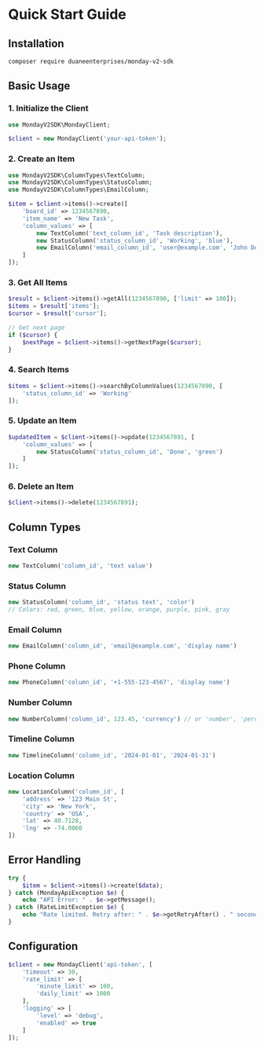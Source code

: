 # Quick Start Guide

## Installation

```bash
composer require duaneenterprises/monday-v2-sdk
```

## Basic Usage

### 1. Initialize the Client

```php
use MondayV2SDK\MondayClient;

$client = new MondayClient('your-api-token');
```

### 2. Create an Item

```php
use MondayV2SDK\ColumnTypes\TextColumn;
use MondayV2SDK\ColumnTypes\StatusColumn;
use MondayV2SDK\ColumnTypes\EmailColumn;

$item = $client->items()->create([
    'board_id' => 1234567890,
    'item_name' => 'New Task',
    'column_values' => [
        new TextColumn('text_column_id', 'Task description'),
        new StatusColumn('status_column_id', 'Working', 'blue'),
        new EmailColumn('email_column_id', 'user@example.com', 'John Doe')
    ]
]);
```

### 3. Get All Items

```php
$result = $client->items()->getAll(1234567890, ['limit' => 100]);
$items = $result['items'];
$cursor = $result['cursor'];

// Get next page
if ($cursor) {
    $nextPage = $client->items()->getNextPage($cursor);
}
```

### 4. Search Items

```php
$items = $client->items()->searchByColumnValues(1234567890, [
    'status_column_id' => 'Working'
]);
```

### 5. Update an Item

```php
$updatedItem = $client->items()->update(1234567891, [
    'column_values' => [
        new StatusColumn('status_column_id', 'Done', 'green')
    ]
]);
```

### 6. Delete an Item

```php
$client->items()->delete(1234567891);
```

## Column Types

### Text Column
```php
new TextColumn('column_id', 'text value')
```

### Status Column
```php
new StatusColumn('column_id', 'status text', 'color')
// Colors: red, green, blue, yellow, orange, purple, pink, gray
```

### Email Column
```php
new EmailColumn('column_id', 'email@example.com', 'display name')
```

### Phone Column
```php
new PhoneColumn('column_id', '+1-555-123-4567', 'display name')
```

### Number Column
```php
new NumberColumn('column_id', 123.45, 'currency') // or 'number', 'percent'
```

### Timeline Column
```php
new TimelineColumn('column_id', '2024-01-01', '2024-01-31')
```

### Location Column
```php
new LocationColumn('column_id', [
    'address' => '123 Main St',
    'city' => 'New York',
    'country' => 'USA',
    'lat' => 40.7128,
    'lng' => -74.0060
])
```

## Error Handling

```php
try {
    $item = $client->items()->create($data);
} catch (MondayApiException $e) {
    echo "API Error: " . $e->getMessage();
} catch (RateLimitException $e) {
    echo "Rate limited. Retry after: " . $e->getRetryAfter() . " seconds";
}
```

## Configuration

```php
$client = new MondayClient('api-token', [
    'timeout' => 30,
    'rate_limit' => [
        'minute_limit' => 100,
        'daily_limit' => 1000
    ],
    'logging' => [
        'level' => 'debug',
        'enabled' => true
    ]
]);
``` 